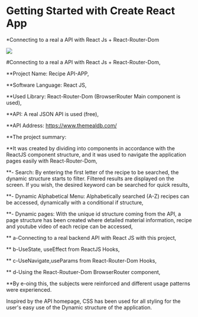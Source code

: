 # Getting Started with Create React App
*Connecting to a real a API with React Js + React-Router-Dom


![](https://github.com/muratavci05/reactJS_recibeApp/blob/960266f01961a550970a61c20da3f304e29f02fd/src/Component/assents/recipeApp.gif)

#Connecting to a real a API with React Js + React-Router-Dom,

**Project Name: Recipe API-APP,

**Software Language: React JS,

**Used Library: React-Router-Dom (BrowserRouter Main component is used),

**API: A real JSON API is used (free),

**API Address: https://www.themealdb.com/

**The project summary:

**It was created by dividing into components in accordance with the ReactJS component structure, and it was used to navigate the application pages easily with React-Router-Dom,

**- Search: By entering the first letter of the recipe to be searched, the dynamic structure starts to filter. Filtered results are displayed on the screen. If you wish, the desired keyword can be searched for quick results,

**- Dynamic Alphabetical Menu: Alphabetically searched (A-Z) recipes can be accessed, dynamically with a conditional if structure,

**- Dynamic pages: With the unique id structure coming from the API, a page structure has been created where detailed material information, recipe and youtube video of each recipe can be accessed,


** a-Connecting to a real backend API with React JS with this project,

** b-UseState, useEffect from ReactJS Hooks,

** c-UseNavigate,useParams from React-Router-Dom Hooks,

** d-Using the React-Routuer-Dom BrowserRouter component,

**By e-oing this, the subjects were reinforced and different usage patterns were experienced.

Inspired by the API homepage, CSS has been used for all styling for the user's easy use of the Dynamic structure of the application.
